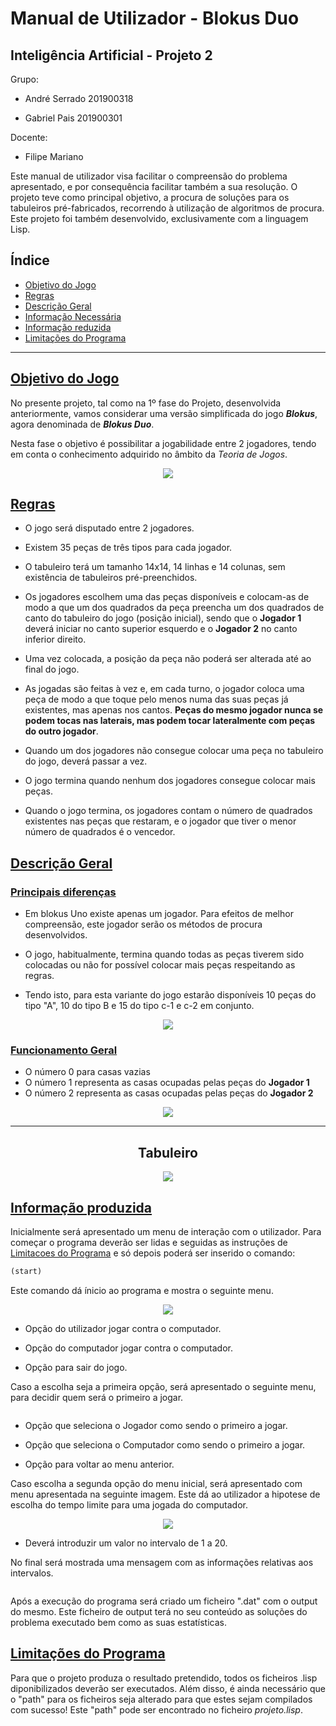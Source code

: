 # Manual de Utilizador - Blokus Duo

## Inteligência Artificial - Projeto 2

Grupo:

- André Serrado 201900318

- Gabriel Pais 201900301

Docente:

- Filipe Mariano

Este manual de utilizador visa facilitar o compreensão do problema apresentado, e por consequência facilitar também a sua resolução. O projeto teve como principal objetivo, a procura de soluções para os tabuleiros pré-fabricados, recorrendo à utilização de algoritmos de procura. Este projeto foi também desenvolvido, exclusivamente com a linguagem Lisp.

## Índice

- [Objetivo do Jogo](#objetivo-do-jogo)
- [Regras](#regras)
- [Descrição Geral](#descricao-geral)
- [Informação Necessária](#informacao-necessaria)
- [Informação reduzida](#informacao-reduzida)
- [Limitações do Programa](#limitacoes-do-programa)

---

## [Objetivo do Jogo](#Objetivo-do-jogo)

No presente projeto, tal como na 1º fase do Projeto, desenvolvida anteriormente, vamos considerar uma versão simplificada do jogo **_Blokus_**, agora denominada de **_Blokus Duo_**.

Nesta fase o objetivo é possibilitar a jogabilidade entre 2 jogadores, tendo em conta o conhecimento adquirido no âmbito da _Teoria de Jogos_.

<center><img src="Blokus.jpg"></center>

## [Regras](#regras)

- O jogo será disputado entre 2 jogadores.

- Existem 35 peças de três tipos para cada jogador.

- O tabuleiro terá um tamanho 14x14, 14 linhas e 14 colunas, sem existência de tabuleiros pré-preenchidos.

- Os jogadores escolhem uma das peças disponíveis e colocam-as de modo a que um dos quadrados da peça preencha um dos quadrados de canto do tabuleiro do jogo (posição inicial), sendo que o **Jogador 1** deverá iniciar no canto superior esquerdo e o **Jogador 2** no canto inferior direito.

- Uma vez colocada, a posição da peça não poderá ser alterada até ao final do jogo.

- As jogadas são feitas à vez e, em cada turno, o jogador coloca uma peça de modo a que toque pelo menos numa das suas peças já existentes, mas apenas nos cantos. **Peças do mesmo jogador nunca se podem tocas nas laterais, mas podem tocar lateralmente com peças do outro jogador**.

- Quando um dos jogadores não consegue colocar uma peça no tabuleiro do jogo, deverá passar a vez.

- O jogo termina quando nenhum dos jogadores consegue colocar mais peças.

- Quando o jogo termina, os jogadores contam o número de quadrados existentes nas peças que restaram, e o jogador que tiver o menor número de quadrados é o vencedor.

## [Descrição Geral](#descricao-geral)

### [Principais diferenças](#principais-diferencas)

- Em blokus Uno existe apenas um jogador. Para efeitos de melhor compreensão, este jogador serão os métodos de procura desenvolvidos.

- O jogo, habitualmente, termina quando todas as peças tiverem sido colocadas ou não for possível colocar mais peças respeitando as regras.

- Tendo isto, para esta variante do jogo estarão disponíveis 10 peças do tipo "A", 10 do tipo B e 15 do tipo c-1 e c-2 em conjunto.

<center><img src="pecas.jpg"></center>

### [Funcionamento Geral](#funcionamento-geral)

- O número 0 para casas vazias
- O número 1 representa as casas ocupadas pelas peças do **Jogador 1**
- O número 2 representa as casas ocupadas pelas peças do **Jogador 2**

<center><img src="tabuleiro_bin.jpg"></center>

---

## <center>Tabuleiro</center>

<center><img src="problema-f.jpg"></center>

## [Informação produzida](#ecrã-teclado-e-ficheiros)

Inicialmente será apresentado um menu de interação com o utilizador. Para começar o programa deverão ser lidas e seguidas as instruções de [Limitacoes do Programa](#limitacoes-do-programa) e só depois poderá ser inserido o comando:

```lisp
(start)
```

Este comando dá ínicio ao programa e mostra o seguinte menu.

<center><img src="menustart.png"></center>

- Opção do utilizador jogar contra o computador.

- Opção do computador jogar contra o computador.

- Opção para sair do jogo.

Caso a escolha seja a primeira opção, será apresentado o seguinte menu, para decidir quem será o primeiro a jogar.

<center><img src=></center>

- Opção que seleciona o Jogador como sendo o primeiro a jogar.

- Opção que seleciona o Computador como sendo o primeiro a jogar.

- Opção para voltar ao menu anterior.

Caso escolha a segunda opção do menu inicial, será apresentado com menu apresentada na seguinte imagem. Este dá ao utilizador a hipotese de escolha do tempo limite para uma jogada do computador.

<center><img src="menucomputertime.png"></center>

- Deverá introduzir um valor no intervalo de 1 a 20.

No final será mostrada uma mensagem com as informações relativas aos intervalos.

<center><img src=></center>

Após a execução do programa será criado um ficheiro ".dat" com o output do mesmo. Este ficheiro de output terá no seu conteúdo as soluções do problema executado bem como as suas estatísticas.

## [Limitações do Programa](#limitacoes-do-programa)

Para que o projeto produza o resultado pretendido, todos os ficheiros .lisp diponibilizados deverão ser executados. Além disso, é ainda necessário que o "path" para os ficheiros seja alterado para que estes sejam compilados com sucesso! Este "path" pode ser encontrado no ficheiro _projeto.lisp_.
